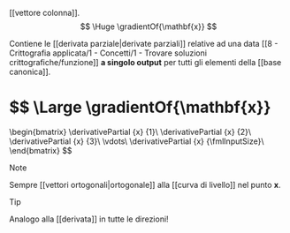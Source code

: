 [[vettore colonna]].
$$
\Huge
\gradientOf{\mathbf{x}}
$$

Contiene le [[derivata parziale|derivate parziali]] relative ad una data [[8 - Crittografia applicata/1 - Concetti/1 - Trovare soluzioni crittografiche/funzione]] **a singolo output** per tutti gli elementi della [[base canonica]].

$$
\Large
\gradientOf{\mathbf{x}}
=
\begin{bmatrix}
	\derivativePartial
		{x}
		{1}\\
	\derivativePartial
		{x}
		{2}\\
	\derivativePartial
		{x}
		{3}\\
	\vdots\\
	\derivativePartial
		{x}
		{\fmlInputSize}\\
\end{bmatrix}
$$


> [!Note]
> 
> Sempre [[vettori ortogonali|ortogonale]] alla [[curva di livello]] nel punto $\mathbf{x}$.

> [!Tip]
> Analogo alla [[derivata]] in tutte le direzioni!
